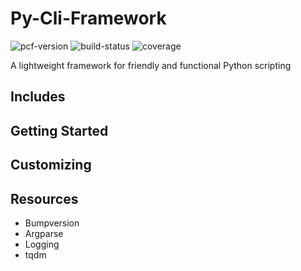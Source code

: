 # Py-Cli-Framework

![pcf-version](https://img.shields.io/badge/PCF-v1.0.0-blue.svg)
![build-status](https://img.shields.io/badge/build-passing-green.svg)
![coverage](https://img.shields.io/badge/coverage-100%25-green.svg)

A lightweight framework for friendly and functional Python scripting

## Includes


## Getting Started

## Customizing

## Resources
- Bumpversion
- Argparse
- Logging
- tqdm
